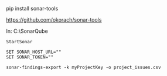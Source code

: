 pip install sonar-tools

https://github.com/okorach/sonar-tools

In: C:\SonarQube
```
StartSonar
```
```
SET SONAR_HOST_URL=""
SET SONAR_TOKEN=""

sonar-findings-export -k myProjectKey -o project_issues.csv
```
